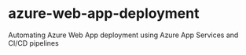 # azure-web-app-deployment
Automating Azure Web App deployment using Azure App Services and CI/CD pipelines
